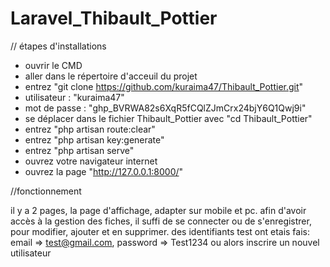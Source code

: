 # Laravel_Thibault_Pottier
// étapes d'installations

- ouvrir le CMD
- aller dans le répertoire d'acceuil du projet 
- entrez "git clone https://github.com/kuraima47/Thibault_Pottier.git"
- utilisateur : "kuraima47"
- mot de passe : "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"
- se déplacer dans le fichier Thibault_Pottier avec "cd Thibault_Pottier"
- entrez "php artisan route:clear"
- entrez "php artisan key:generate"
- entrez "php artisan serve"
- ouvrez votre navigateur internet
- ouvrez la page "http://127.0.0.1:8000/"

//fonctionnement 

il y a 2 pages, la page d'affichage, adapter sur mobile et pc.
afin d'avoir accès à la gestion des fiches, 
il suffi de se connecter ou de s'enregistrer, pour modifier, ajouter et en supprimer. 
des identifiants test ont etais fais: email => test@gmail.com, password => Test1234 ou alors inscrire un nouvel utilisateur


